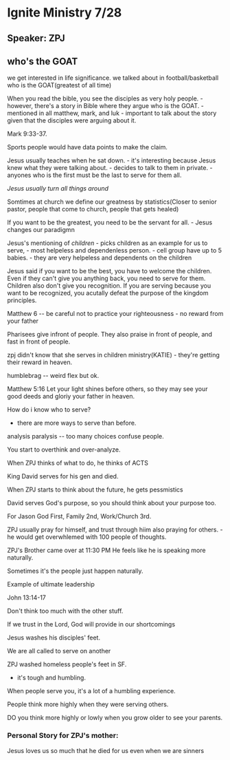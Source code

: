 # Ignite Ministry 7/28
## Speaker: ZPJ

## who's the GOAT
we get interested in life significance. we talked about in football/basketball who is the GOAT(greatest of all time)

When you read the bible, you see the disciples as very holy people.
    - however, there's a story in Bible where they argue who is the GOAT.
    - mentioned in all matthew, mark, and luk
        - important to talk about the story given that the disciples were arguing about it.

Mark 9:33-37.

Sports people would have data points to make the claim.

Jesus usually teaches when he sat down.
    - it's interesting because Jesus knew what they were talking about.
    - decides to talk to them in private.
    - anyones who is the first must be the last to serve for them all.

_Jesus usually turn all things around_

Somtimes at church we define our greatness by statistics(Closer to senior pastor, people that come to church, people that gets healed)

If you want to be the greatest, you need to be the servant for all.
    - Jesus changes our paradigmn

Jesus's mentioning of _children_
    - picks children as an example for us to serve,
    - most helpeless and dependenless person.
    - cell group have up to 5 babies.
        - they are very helpeless and dependents on the children

Jesus said if you want to be the best, you have to welcome the children.
Even if they can't give you anything back, you need to serve for them.
Children also don't give you recognition.
If you are serving because you want to be recognized, you acutally defeat the purpose of the kingdom principles.

Matthew 6 -- be careful not to practice your righteousness
    - no reward from your father

Pharisees give infront of people. They also praise in front of people, and fast in front of people.

zpj didn't know that she serves in children ministry(KATIE)
    - they're getting their reward in heaven.

humblebrag -- weird flex but ok. 

Matthew 5:16
Let your light shines before others, so they may see your good deeds and gloriy your father in heaven.

How do i know who to serve?
- there are more ways to serve than before.

analysis paralysis -- too many choices confuse people.

You start to overthink and over-analyze.

When ZPJ thinks of what to do, he thinks of ACTS

King David serves for his gen and died.

When ZPJ starts to think about the future, he gets pessmistics

David serves God's purpose, so you should think about your purpose too.

For Jason
God First, 
Family 2nd,
Work/Church 3rd.

ZPJ usually pray for himself, and trust through hiim also praying for others.
    - he would get overwhlemed with 100 people of thoughts.

ZPJ's Brother came over at 11:30 PM
He feels like he is speaking more naturally.

Sometimes it's the people just happen naturally.

Example of ultimate leadership

John 13:14-17

Don't think too much with the other stuff.

If we trust in the Lord, God will provide in our shortcomings

Jesus washes his disciples' feet.

We are all called to serve on another

ZPJ washed homeless people's feet in SF.
- it's tough and humbling.

When people serve you, it's a lot of a humbling experience.

People think more highly when they were serving others.

DO you think more highly or lowly when you grow older to see your parents.

### Personal Story for ZPJ's mother:

Jesus loves us so much that he died for us even when we are sinners

